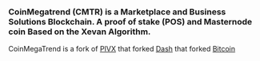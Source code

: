 ### CoinMegatrend (CMTR) is a Marketplace and Business Solutions  Blockchain. A proof of stake (POS) and Masternode coin Based on the Xevan Algorithm.
CoinMegaTrend is a fork of [PIVX](https://github.com/PIVX-Project/PIVX) that forked [Dash](https://github.com/dashpay/dash) that forked [Bitcoin](https://github.com/bitcoin/bitcoinp)



